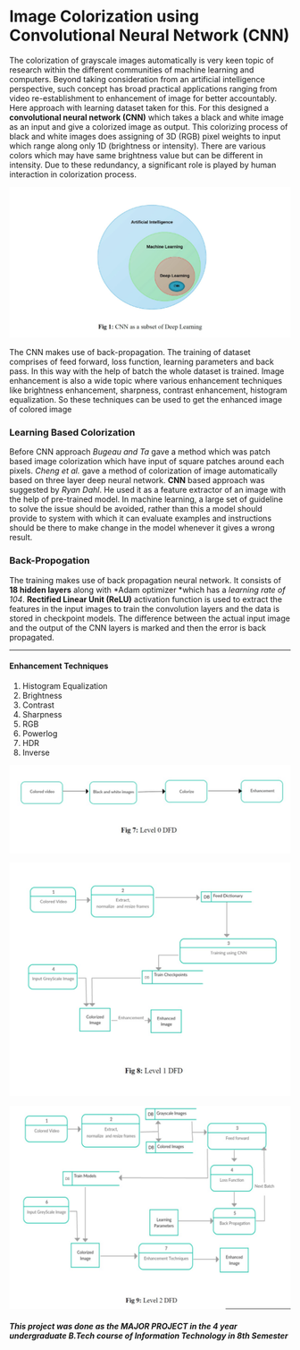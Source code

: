 # Image Colorization using Convolutional Neural Network (CNN)
The colorization of grayscale images automatically is very keen topic of research within the different communities of machine learning and computers. Beyond taking consideration from an artificial intelligence perspective, such concept has broad practical applications ranging from video re-establishment to enhancement of image for better accountably. Here approach with learning dataset taken for this. For this designed a **convolutional neural network (CNN)** which takes a black and white image as an input and give a colorized image as output. This colorizing process of black and white images does assigning of 3D (RGB) pixel weights to input which range along only 1D (brightness or intensity). There are various colors which may have same brightness value but can be different in intensity. Due to these redundancy, a significant role is played by human interaction in colorization process.

![](CNN%20IMG/deepL.jpg)

The CNN makes use of back-propagation. The training of dataset comprises of feed forward, loss function, learning parameters and back pass. In this way with the help of batch the whole dataset is trained. Image enhancement is also a wide topic where various enhancement techniques like brightness enhancement, sharpness, contrast enhancement, histogram equalization. So these techniques can be used to get the enhanced image of colored image

### Learning Based Colorization
Before CNN approach *Bugeau and Ta* gave a method which was patch based image colorization which have input of square patches around each pixels. *Cheng et al.* gave a method of colorization of image automatically based on three layer deep neural network. **CNN** based approach was suggested by *Ryan Dahl*. He used it as a feature extractor of an image with the help of pre-trained model. In machine learning, a large set of guideline to solve the issue should be avoided, rather than this a model should provide to system with which it can evaluate examples and instructions should be there to make change in the model whenever it gives a wrong result.

### Back-Propogation
The training makes use of back propagation neural network. It consists of **18 hidden layers** along with *Adam optimizer *which has a *learning rate of 104*. **Rectified Linear Unit (ReLU)** activation function is used to extract the features in the input images to train the convolution layers and the data is stored in checkpoint models. The difference between the actual input image and the output of the CNN layers is marked and then the error is back propagated.

----

#### Enhancement Techniques 
                
1. Histogram Equalization
2. Brightness
3. Contrast
4. Sharpness
5. RGB
6. Powerlog
7. HDR
8. Inverse
                
![](CNN%20IMG/lvl0%20dfd.jpg) 

![](CNN%20IMG/lvl1%20dfd.jpg)  

![](CNN%20IMG/lvl2%20dfd.jpg)  

##### This project was done as the MAJOR PROJECT in the 4 year undergraduate B.Tech course of Information Technology in 8th Semester
